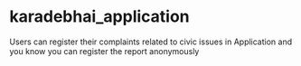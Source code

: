 # karadebhai_application
Users can register their complaints related to civic issues in Application and you know you can register the report anonymously

